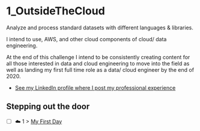# 1_OutsideTheCloud
Analyze and process standard datasets with different languages & libraries.

I intend to use, AWS, and other cloud components of cloud/ data engineering. 

At the end of this challenge I intend to be consistently creating content for all those interested in data and cloud engineering to move into the field as well as landing my first full time role as a data/ cloud engineer by the end of 2020. 

- [See my LinkedIn profile where I post my professional experience](https://www.linkedin.com/in/carlos-wong-306baa9/)

## Stepping out the door

- [ ] ☁️ 1 > [My First Day](Journey/001/Readme.md)
